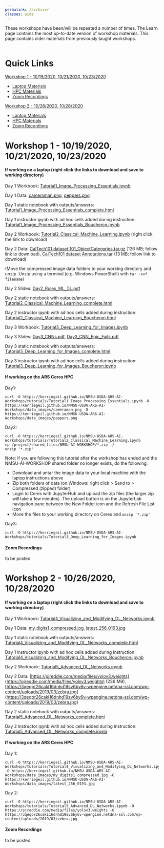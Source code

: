 ```yaml
---
permalink: /archive/
classes: wide
---
```


These workshops have been/will be repeated a number of times. The Learn page contains the most up-to-date version of workshop materials. This page contains older materials from previously taught workshops.
<br><br>

# Quick Links

[Workshop 1 - 10/19/2020, 10/21/2020, 10/23/2020](#workshop-1-10-19-2020-10-21-2020-10-23-2020)
  - [Laptop Materials](#if-working-on-a-laptop-right-click-the-links-to-download-and-save-to-working-directory)
  - [HPC Materials](#if-working-on-the-ars-ceres-hpc)
  - [Zoom Recordings](#zoom-recordings)

[Workshop 2 - 10/26/2020, 10/28/2020](#workshop-2-10-26-2020-10-28-2020)
  - [Laptop Materials](#if-working-on-a-laptop-right-click-the-links-to-download-and-save-to-working-directory)
  - [HPC Materials](#if-working-on-the-ars-ceres-hpc)
  - [Zoom Recordings](#zoom-recordings)



# Workshop 1 - 10/19/2020, 10/21/2020, 10/23/2020

#### If working on a laptop (right click the links to download and save to working directory)

Day 1 Workbook: [Tutorial1_Image_Processing_Essentials.ipynb](/tutorials/Tutorial1_Image_Processing_Essentials.ipynb)

Day 1 Data: [cameraman.png](/data_images/cameraman.png), [peppers.png](/data_images/peppers.png)

Day 1 static notebook with outputs/answers: [Tutorial1_Image_Processing_Essentials_complete.html](/tutorials/Tutorial1_Image_Processing_Essentials_complete.html)

Day 1 instructor ipynb with ad hoc cells added during instruction: [Tutorial1_Image_Processing_Essentials_Boucheron.ipynb](/tutorials/Tutorial1_Image_Processing_Essentials_Boucheron.ipynb)

Day 2 Workbook: [Tutorial2_Classical_Machine_Learning.ipynb](/tutorials/Tutorial2_Classical_Machine_Learning.ipynb) (right click the link to download)

Day 2 Data: [CalTech101 dataset 101_ObjectCategories.tar.gz](http://www.vision.caltech.edu/Image_Datasets/Caltech101/101_ObjectCategories.tar.gz) (126 MB; follow link to download), [CalTech101 dataset Annotations.tar](http://www.vision.caltech.edu/Image_Datasets/Caltech101/Annotations.tar) (13 MB; follow link to download)

(Move the compressed image data folders to your working directory and unzip. Unzip using a terminal (e.g. Windows PowerShell) with ```tar -xvf filename```)

Day 2 Slides: [Day2_Rules_ML_DL.pdf](/slides/Day2_Rules_ML_DL.pdf)

Day 2 static notebook with outputs/answers: [Tutorial2_Classical_Machine_Learning_complete.html](/tutorials/Tutorial2_Classical_Machine_Learning_complete.html)

Day 2 instructor ipynb with ad hoc cells added during instruction: [Tutorial2_Classical_Machine_Learning_Boucheron.html](/tutorials/Tutorial2_Classical_Machine_Learning_Boucheron.ipynb)

Day 3 Workbook: [Tutorial3_Deep_Learning_for_Images.ipynb](/tutorials/Tutorial3_Deep_Learning_for_Images.ipynb)

Day 3 Slides: [Day3_CNNs.pdf](/slides/Day3_CNNs.pdf), [Day3_CNN_Epic_Fails.pdf](/slides/Day3_CNN_Epic_Fails.pdf)

Day 3 static notebook with outputs/answers: [Tutorial3_Deep_Learning_for_Images_complete.html](/tutorials/Tutorial3_Deep_Learning_for_Images_complete.html)

Day 3 instructor ipynb with ad hoc cells added during instruction: [Tutorial3_Deep_Learning_for_Images_Boucheron.ipynb](/tutorials/Tutorial3_Deep_Learning_for_Images_Boucheron.ipynb)


#### If working on the ARS Ceres HPC

Day1:
```
curl -O https://kerriegeil.github.io/NMSU-USDA-ARS-AI-Workshops/tutorials/Tutorial1_Image_Processing_Essentials.ipynb -O https://kerriegeil.github.io/NMSU-USDA-ARS-AI-Workshops/data_images/cameraman.png -O https://kerriegeil.github.io/NMSU-USDA-ARS-AI-Workshops/data_images/peppers.png
```

Day2:
```
curl -O https://kerriegeil.github.io/NMSU-USDA-ARS-AI-Workshops/tutorials/Tutorial2_Classical_Machine_Learning.ipynb
cp /project/shared_files/NMSU-AI-WORKSHOP/*.zip ./
unzip '*.zip'
```
Note: If you are following this tutorial after the workshop has ended and the NMSU-AI-WORKSHOP shared folder no longer exists, do the following:
- Download and untar the image data to your local machine with the laptop instructions above
- Zip both folders of data (on Windows: right click > Send to > Compressed (zipped) folder)
- Login to Ceres with JupyterHub and upload the zip files (the larger zip will take a few minutes). The upload button is on the JupyterLab navigation pane between the New Folder icon and the Refresh File List icon
- Move the files to your working directory on Ceres and ```unzip `*.zip'```

Day3:
```
curl -O https://kerriegeil.github.io/NMSU-USDA-ARS-AI-Workshops/tutorials/Tutorial3_Deep_Learning_for_Images.ipynb
```

#### Zoom Recordings

to be posted



# Workshop 2 - 10/26/2020, 10/28/2020

#### If working on a laptop (right click the links to download and save to working directory)

Day 1 Workbook: [Tutorial4_Visualizing_and_Modifying_DL_Networks.ipynb](/tutorials/Tutorial4_Visualizing_and_Modifying_DL_Networks.ipynb)

Day 1 Data: [my_digits1_compressed.jpg](/data_images/my_digits1_compressed.jpg), [latest_256_0193.jpg](/data_images/latest_256_0193.jpg)

Day 1 static notebook with outputs/answers: [Tutorial4_Visualizing_and_Modifying_DL_Networks_complete.html](/tutorials/Tutorial4_Visualizing_and_Modifying_DL_Networks_complete.html)

Day 1 instructor ipynb with ad hoc cells added during instruction: [Tutorial4_Visualizing_and_Modifying_DL_Networks_Boucheron.ipynb](/tutorials/Tutorial4_Visualizing_and_Modifying_DL_Networks_Boucheron.ipynb)

Day 2 Workbook: [Tutorial5_Advanced_DL_Networks.ipynb](/tutorials/Tutorial5_Advanced_DL_Networks.ipynb)

Day 2 Data: [https://pjreddie.com/media/files/yolov3.weights](https://pjreddie.com/media/files/yolov3.weights) (236 MB), [https://3qeqpr26caki16dnhd19sv6by6v-wpengine.netdna-ssl.com/wp-content/uploads/2019/03/zebra.jpg](https://3qeqpr26caki16dnhd19sv6by6v-wpengine.netdna-ssl.com/wp-content/uploads/2019/03/zebra.jpg)

Day 2 static notebook with outputs/answers: [Tutorial5_Advanced_DL_Networks_complete.html](/tutorials/Tutorial5_Advanced_DL_Networks_complete.html)

Day 2 instructor ipynb with ad hoc cells added during instruction: [Tutorial5_Advanced_DL_Networks_complete.ipynb](/tutorials/Tutorial5_Advanced_DL_Networks_complete.ipynb)


#### If working on the ARS Ceres HPC

Day 1:
```
curl -O https://kerriegeil.github.io/NMSU-USDA-ARS-AI-Workshops/tutorials/Tutorial4_Visualizing_and_Modifying_DL_Networks.ipynb -O https://kerriegeil.github.io/NMSU-USDA-ARS-AI-Workshops/data_images/my_digits1_compressed.jpg -O https://kerriegeil.github.io/NMSU-USDA-ARS-AI-Workshops/data_images/latest_256_0193.jpg
```

Day 2:
```
curl -O https://kerriegeil.github.io/NMSU-USDA-ARS-AI-Workshops/tutorials/Tutorial5_Advanced_DL_Networks.ipynb -O https://pjreddie.com/media/files/yolov3.weights -O https://3qeqpr26caki16dnhd19sv6by6v-wpengine.netdna-ssl.com/wp-content/uploads/2019/03/zebra.jpg
```

#### Zoom Recordings

to be posted
